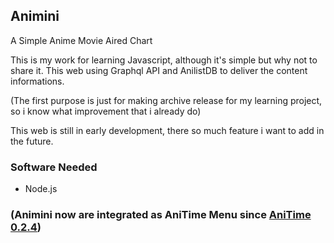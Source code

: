 ## Animini
A Simple Anime Movie Aired Chart

This is my work for learning Javascript, although it's simple but why not to share it. This web using Graphql API and AnilistDB to deliver the content informations.

(The first purpose is just for making archive release for my learning project, so i know what improvement that i already do)

This web is still in early development, there so much feature i want to add in the future.

### Software Needed
- Node.js

### (Animini now are integrated as AniTime Menu since [AniTime 0.2.4](https://github.com/Darkerside/Anitime))
